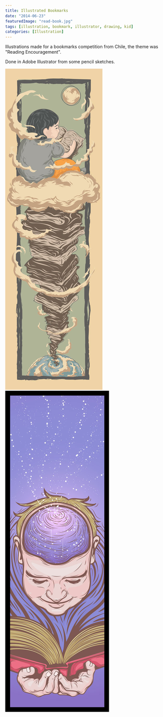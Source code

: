 ```yaml
---
title: Illustrated Bookmarks
date: "2014-06-23"
featuredImage: "read-book.jpg"
tags: [illustration, bookmark, illustrator, drawing, kid]
categories: [Illustration]
---
```


Illustrations made for a bookmarks competition from Chile, the theme was "Reading Encouragement". 

Done in Adobe Illustrator from some pencil sketches.

![Bookmark 1 - Read to the Moon and Back](read-book.jpg)
![Bookmark 2 - Stellar Book](stellar.jpg)
